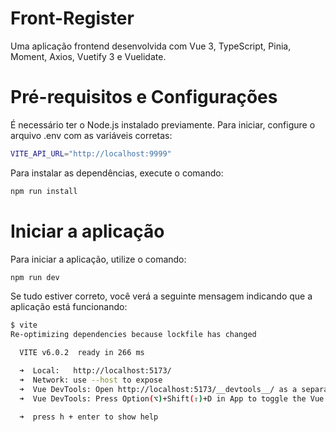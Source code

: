 
# Front-Register

Uma aplicação frontend desenvolvida com Vue 3, TypeScript, Pinia, Moment, Axios, Vuetify 3 e Vuelidate.

# Pré-requisitos e Configurações
É necessário ter o Node.js instalado previamente.
Para iniciar, configure o arquivo .env com as variáveis corretas:

```sh
VITE_API_URL="http://localhost:9999"
```
Para instalar as dependências, execute o comando:
```sh
npm run install
```

# Iniciar a aplicação
Para iniciar a aplicação, utilize o comando:

```sh
npm run dev
```
Se tudo estiver correto, você verá a seguinte mensagem indicando que a aplicação está funcionando:

```sh
$ vite
Re-optimizing dependencies because lockfile has changed

  VITE v6.0.2  ready in 266 ms

  ➜  Local:   http://localhost:5173/
  ➜  Network: use --host to expose
  ➜  Vue DevTools: Open http://localhost:5173/__devtools__/ as a separate window
  ➜  Vue DevTools: Press Option(⌥)+Shift(⇧)+D in App to toggle the Vue DevTools

  ➜  press h + enter to show help
```